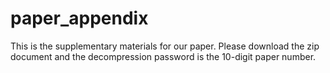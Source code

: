 # paper_appendix
This is the supplementary materials for our paper. Please download the zip document and the decompression password is the 10-digit paper number.
